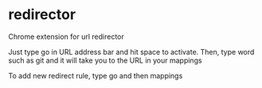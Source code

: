 # redirector
Chrome extension for url redirector

Just type go in URL address bar and hit space to activate. Then, type word such as git and it will take you to the URL in your mappings

To add new redirect rule, type go and then mappings
